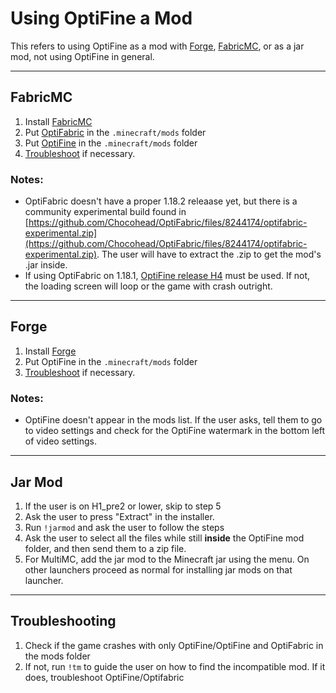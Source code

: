 # Using OptiFine a Mod
This refers to using OptiFine as a mod with [Forge](https://files.minecraftforge.net/net/minecraftforge/forge/), [FabricMC](https://fabricmc.net/use/installer/), or as a jar mod, not using OptiFine in general.

<hr>

## FabricMC
1. Install [FabricMC](https://fabricmc.net/use/installer/) 
2. Put [OptiFabric](https://www.curseforge.com/minecraft/mc-mods/optifabric) in the `.minecraft/mods` folder 
3. Put [OptiFine](https://optifine.net/downloads) in the `.minecraft/mods` folder 
4. [Troubleshoot](#Troubleshooting) if necessary. 

### Notes:
- OptiFabric doesn't have a proper 1.18.2 releaase yet, but there is a community experimental build found in [https://github.com/Chocohead/OptiFabric/files/8244174/optifabric-experimental.zip](https://github.com/Chocohead/OptiFabric/files/8244174/optifabric-experimental.zip). The user will have to extract the .zip to get the mod's .jar inside. 
- If using OptiFabric on 1.18.1, [OptiFine release H4](https://optifine.net/adloadx?f=OptiFine_1.18.1_HD_U_H4.jar) must be used. If not, the loading screen will loop or the game with crash outright.

<hr>

## Forge
1. Install [Forge](https://files.minecraftforge.net/net/minecraftforge/forge/) 
2. Put OptiFine in the `.minecraft/mods` folder 
3. [Troubleshoot](#Troubleshooting) if necessary. 

### Notes: 
- OptiFine doesn't appear in the mods list. If the user asks, tell them to go to video settings and check for the OptiFine watermark in the bottom left of video settings.

<hr>

## Jar Mod
1. If the user is on H1_pre2 or lower, skip to step 5
2. Ask the user to press "Extract" in the installer.
3. Run `!jarmod` and ask the user to follow the steps
4. Ask the user to select all the files while still **inside** the OptiFine mod folder, and then send them to a zip file.
5. For MultiMC, add the jar mod to the Minecraft jar using the menu. On other launchers proceed as normal for installing jar mods on that launcher. 

<hr>

## Troubleshooting 
1. Check if the game crashes with only OptiFine/OptiFine and OptiFabric in the mods folder 
2. If not, run `!tm` to guide the user on how to find the incompatible mod. If it does, troubleshoot OptiFine/Optifabric 
